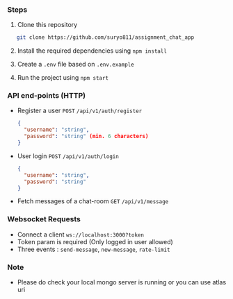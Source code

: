 ### Steps

1. Clone this repository

```bash
   git clone https://github.com/suryo811/assignment_chat_app
```

2. Install the required dependencies using `npm install`

3. Create a `.env` file based on `.env.example`

4. Run the project using `npm start`

### API end-points (HTTP)

- Register a user `POST` `/api/v1/auth/register`

  ```json
  {
    "username": "string",
    "password": "string" (min. 6 characters)
  }
  ```

- User login `POST` `/api/v1/auth/login`

  ```json
  {
    "username": "string",
    "password": "string"
  }
  ```

- Fetch messages of a chat-room `GET` `/api/v1/message`

### Websocket Requests

- Connect a client `ws://localhost:3000?token`
- Token param is required (Only logged in user allowed)
- Three events : `send-message`, `new-message`, `rate-limit`

### Note

- Please do check your local mongo server is running or you can use atlas uri
